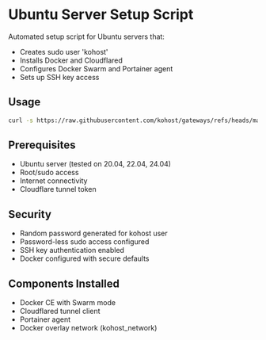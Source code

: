 # Ubuntu Server Setup Script

Automated setup script for Ubuntu servers that:

- Creates sudo user 'kohost'
- Installs Docker and Cloudflared
- Configures Docker Swarm and Portainer agent
- Sets up SSH key access

## Usage

```bash
curl -s https://raw.githubusercontent.com/kohost/gateways/refs/heads/master/gateway-setup.sh | sudo bash
```

## Prerequisites

- Ubuntu server (tested on 20.04, 22.04, 24.04)
- Root/sudo access
- Internet connectivity
- Cloudflare tunnel token

## Security

- Random password generated for kohost user
- Password-less sudo access configured
- SSH key authentication enabled
- Docker configured with secure defaults

## Components Installed

- Docker CE with Swarm mode
- Cloudflared tunnel client
- Portainer agent
- Docker overlay network (kohost_network)
